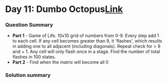 # Day 11: Dumbo Octopus[Link](https://adventofcode.com/2021/day/11)

### Question Summary
- **Part 1** - Game of Life. 10x10 grid of numbers from 0-9. Every step add 1 to each cell. If any cell becomes greater than 9, it 'flashes', which results in adding one to all adjacent (including diagonals). Repeat check for > 9 and + 1. Any cell will only flash once in a stage. Find the number of total flashes in 100 states. 
- **Part 2** - Find when the matrix will become all 0

### Solution summary 


